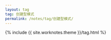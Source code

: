 ```yaml
---
layout: tag
tag: 创建型模式
permalink: /notes/tag/创建型模式/
---
```

{% include {{ site.worknotes.theme }}/tag.html %}